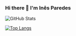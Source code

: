 ### Hi there 👋 I'm Inês Paredes

![GitHub Stats](https://github-readme-stats.vercel.app/api?username=Paguedes875&show_icons=true&theme=dracula&icon_color=fff&count_private=true)

[![Top Langs](https://github-readme-stats.vercel.app/api/top-langs/?username=Paguedes875&layout=compact&theme=dracula&icon_color=fff&count_private=true)](https://github.com/Paguedes875/github-readme-stats)
